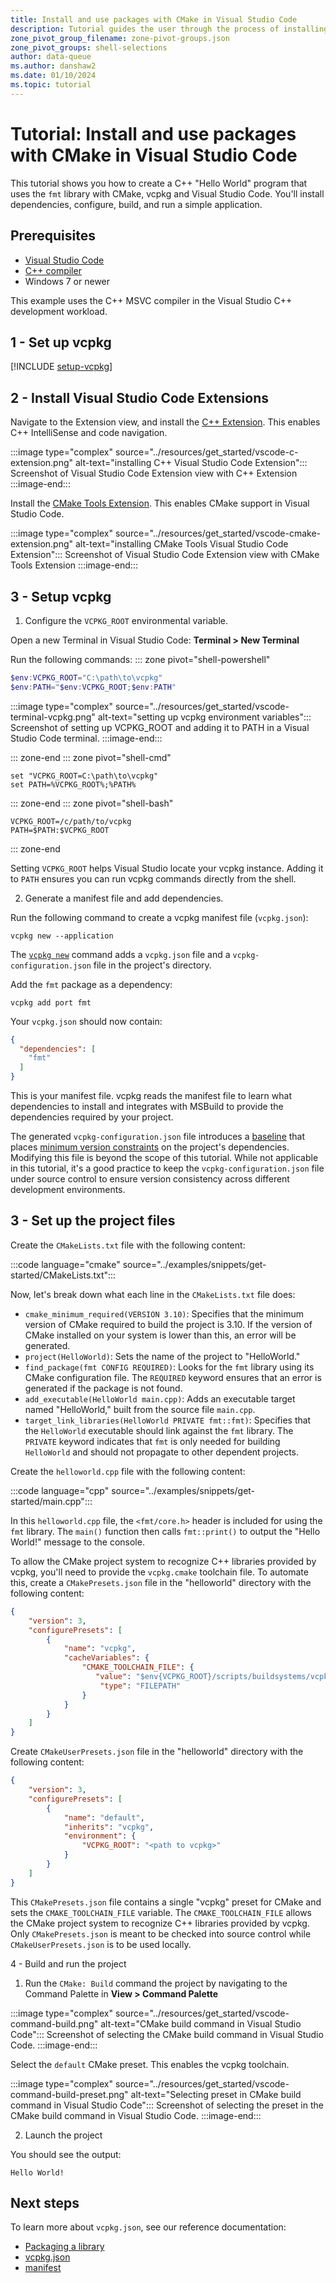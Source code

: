 ```yaml
---
title: Install and use packages with CMake in Visual Studio Code
description: Tutorial guides the user through the process of installing and using packages with CMake and Visual Studio Code.
zone_pivot_group_filename: zone-pivot-groups.json
zone_pivot_groups: shell-selections
author: data-queue
ms.author: danshaw2
ms.date: 01/10/2024
ms.topic: tutorial
---
```


# Tutorial: Install and use packages with CMake in Visual Studio Code

This tutorial shows you how to create a C++ "Hello World" program that uses the
`fmt` library with CMake, vcpkg and Visual Studio Code. You'll install
dependencies, configure, build, and run a simple application.

## Prerequisites

- [Visual Studio Code](https://code.visualstudio.com)
- [C++ compiler](https://code.visualstudio.com/docs/languages/cpp#_install-a-compiler)
- Windows 7 or newer

This example uses the C++ MSVC compiler in the Visual Studio C++ development workload.

## 1 - Set up vcpkg

[!INCLUDE [setup-vcpkg](includes/setup-vcpkg.md)]

## 2 - Install Visual Studio Code Extensions

Navigate to the Extension view, and install the [C++
Extension](https://marketplace.visualstudio.com/items?itemName=ms-vscode.cpptools).
This enables C++ IntelliSense and code navigation.

:::image type="complex" source="../resources/get_started/vscode-c-extension.png" alt-text="installing C++ Visual Studio Code Extension":::
  Screenshot of Visual Studio Code Extension view with C++ Extension
:::image-end:::

Install the [CMake Tools
Extension](https://marketplace.visualstudio.com/items?itemName=ms-vscode.cmake-tools).
This enables CMake support in Visual Studio Code.

:::image type="complex" source="../resources/get_started/vscode-cmake-extension.png" alt-text="installing CMake Tools Visual Studio Code Extension":::
  Screenshot of Visual Studio Code Extension view with CMake Tools Extension
:::image-end:::

## 3 - Setup vcpkg

1. Configure the `VCPKG_ROOT` environmental variable.

Open a new Terminal in Visual Studio Code: **Terminal > New Terminal**

Run the following commands:
::: zone pivot="shell-powershell"

```PowerShell
$env:VCPKG_ROOT="C:\path\to\vcpkg"
$env:PATH="$env:VCPKG_ROOT;$env:PATH"
```

:::image type="complex" source="../resources/get_started/vscode-terminal-vcpkg.png" alt-text="setting up vcpkg environment variables":::
  Screenshot of setting up VCPKG_ROOT and adding it to PATH in a Visual Studio Code terminal.
:::image-end:::

::: zone-end
::: zone pivot="shell-cmd"

```console
set "VCPKG_ROOT=C:\path\to\vcpkg"
set PATH=%VCPKG_ROOT%;%PATH%
```

::: zone-end
::: zone pivot="shell-bash"

```console
VCPKG_ROOT=/c/path/to/vcpkg
PATH=$PATH:$VCPKG_ROOT
```

::: zone-end

Setting `VCPKG_ROOT` helps Visual Studio locate your vcpkg instance.
Adding it to `PATH` ensures you can run vcpkg commands directly from the shell.

2. Generate a manifest file and add dependencies.

Run the following command to create a vcpkg manifest file (`vcpkg.json`):

```console
vcpkg new --application
```

The [`vcpkg new`](../commands/new.md) command adds a `vcpkg.json` file and a
`vcpkg-configuration.json` file in the project's directory.

Add the `fmt` package as a dependency:

```console
vcpkg add port fmt
```

Your `vcpkg.json` should now contain:

```json
{
  "dependencies": [
    "fmt"
  ]
}
```

This is your manifest file. vcpkg reads the manifest file to learn what
dependencies to install and integrates with MSBuild to provide the dependencies
required by your project.

The generated `vcpkg-configuration.json` file introduces a
[baseline](../reference/vcpkg-configuration-json.md#registry-baseline) that
places [minimum version constraints](../users/versioning.md) on the project's
dependencies. Modifying this file is beyond the scope of this tutorial. While
not applicable in this tutorial, it's a good practice to keep the
`vcpkg-configuration.json` file under source control to ensure version
consistency across different development environments.

## 3 - Set up the project files

Create the `CMakeLists.txt` file with the following content:

:::code language="cmake" source="../examples/snippets/get-started/CMakeLists.txt":::

Now, let's break down what each line in the `CMakeLists.txt` file does:

- `cmake_minimum_required(VERSION 3.10)`: Specifies that the minimum version of
  CMake required to build the project is 3.10. If the version of CMake installed
  on your system is lower than this, an error will be generated.
- `project(HelloWorld)`: Sets the name of the project to "HelloWorld."
- `find_package(fmt CONFIG REQUIRED)`: Looks for the `fmt` library using its
  CMake configuration file. The `REQUIRED` keyword ensures that an error is
  generated if the package is not found.
- `add_executable(HelloWorld main.cpp)`: Adds an executable target named
  "HelloWorld," built from the source file `main.cpp`.
- `target_link_libraries(HelloWorld PRIVATE fmt::fmt)`: Specifies that the
  `HelloWorld` executable should link against the `fmt` library. The `PRIVATE`
  keyword indicates that `fmt` is only needed for building `HelloWorld` and
  should not propagate to other dependent projects.

Create the `helloworld.cpp` file with the following content:

:::code language="cpp" source="../examples/snippets/get-started/main.cpp":::

In this `helloworld.cpp` file, the `<fmt/core.h>` header is included for using
the `fmt` library. The `main()` function then calls `fmt::print()` to output the
"Hello World!" message to the console.

To allow the CMake project system to recognize C++ libraries provided by vcpkg,
you'll need to provide the `vcpkg.cmake` toolchain file. To automate this,
create a `CMakePresets.json` file in the "helloworld" directory with the
following content:

```json
{
    "version": 3,
    "configurePresets": [
        {
            "name": "vcpkg",
            "cacheVariables": {
                "CMAKE_TOOLCHAIN_FILE": {
                   "value": "$env{VCPKG_ROOT}/scripts/buildsystems/vcpkg.cmake",
                    "type": "FILEPATH"
                }
            }
        }
    ]
}
```

Create `CMakeUserPresets.json` file in the "helloworld" directory with the
following content:

```json
{
    "version": 3,
    "configurePresets": [
        {
            "name": "default",
            "inherits": "vcpkg",
            "environment": {
                "VCPKG_ROOT": "<path to vcpkg>"
            }
        }
    ]
}
```

This `CMakePresets.json` file contains a single "vcpkg" preset for CMake and
sets the `CMAKE_TOOLCHAIN_FILE` variable. The `CMAKE_TOOLCHAIN_FILE` allows the
CMake project system to recognize C++ libraries provided by vcpkg. Only
`CMakePresets.json` is meant to be checked into source control while
`CMakeUserPresets.json` is to be used locally.

4 - Build and run the project

1. Run the `CMake: Build` command the project by navigating to the Command Palette in **View > Command Palette**

:::image type="complex" source="../resources/get_started/vscode-command-build.png" alt-text="CMake build command in Visual Studio Code":::
  Screenshot of selecting the CMake build command in Visual Studio Code.
:::image-end:::

Select the `default` CMake preset. This enables the vcpkg toolchain.

:::image type="complex" source="../resources/get_started/vscode-command-build-preset.png" alt-text="Selecting preset in CMake build command in Visual Studio Code":::
  Screenshot of selecting the preset in the CMake build command in Visual Studio Code.
:::image-end:::

2. Launch the project

You should see the output:

```Console
Hello World!
```

## Next steps

To learn more about `vcpkg.json`, see our reference documentation:

- [Packaging a library](get-started-packaging.md)
- [vcpkg.json](..\reference\vcpkg-json.md)
- [manifest](..\users\manifests.md)
